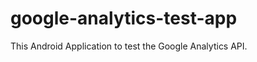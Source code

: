 google-analytics-test-app
=========================

This Android Application to test the Google Analytics API.
